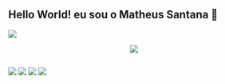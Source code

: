 ## Hello World! eu sou o Matheus Santana 🤖

<div>
<a href="https://github.com/matheussantana443"  
<img heigth="180em" src="https://github-readme-stats.vercel.app/api?username=matheussantana443&show_icons=true&theme=dark"/>
<img heigth="180em" src="https://github-readme-stats.vercel.app/api/top-langs/?username=matheussantana443&hide_progress=true&theme=dark"/>
</div>

<p align="center">
  <a href="https://skillicons.dev">
    <img src="https://skillicons.dev/icons?i=bash,python,linux,powershell" />
  </a>
</p>

##

<div> 
  
  <a href="https://www.instagram.com/santanafps__/" target="_blank"><img src="https://img.shields.io/badge/-Instagram-%23E4405F?style=for-the-badge&logo=instagram&logoColor=white" target="_blank"></a>
 	<a href="https://www.twitch.tv/santanafps__" target="_blank"><img src="https://img.shields.io/badge/Twitch-9146FF?style=for-the-badge&logo=twitch&logoColor=white" target="_blank"></a>
  <a href = "mailto:matheussantanas617@gmail.com"><img src="https://img.shields.io/badge/-Gmail-%23333?style=for-the-badge&logo=gmail&logoColor=white" target="_blank"></a>
  <a href="https://www.linkedin.com/in/matheus-santana-506a18148/" target="_blank"><img src="https://img.shields.io/badge/-LinkedIn-%230077B5?style=for-the-badge&logo=linkedin&logoColor=white" target="_blank"></a> 
  
</div>
